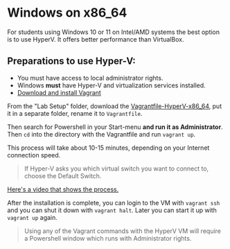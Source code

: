 # Windows on x86_64

For students using Windows 10 or 11 on Intel/AMD systems the best option is to use HyperV. It offers better performance than VirtualBox.

## Preparations to use Hyper-V:

* You must have access to local administrator rights. 
* Windows **must** have Hyper-V and virtualization services installed.
* [Download and install Vagrant](https://developer.hashicorp.com/vagrant/downloads?product_intent=vagrant)

From the "Lab Setup" folder, download the [Vagrantfile-HyperV-x86_64](https://github.com/unixerius/DSO/blob/readme-july/Lab%20setup/Vagrantfile-HyperV-x86_64), put it in a separate folder, rename it to `Vagrantfile`. 

Then search for Powershell in your Start-menu **and run it as Administrator**. Then `cd` into the directory with the Vagrantfile and run `vagrant up`.

This process will take about 10-15 minutes, depending on your Internet connection speed.

> If Hyper-V asks you which virtual switch you want to connect to, choose the Default Switch.

[Here's a video that shows the process.](https://www.youtube.com/watch?v=DsEdfCggXlQ)

After the installation is complete, you can login to the VM with `vagrant ssh` and you can shut it down with `vagrant halt`. Later you can start it up with `vagrant up` again.

> Using any of the Vagrant commands with the HyperV VM will require a Powershell window which runs with Administrator rights.


